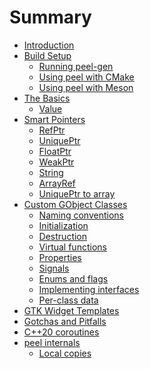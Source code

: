 # Summary

- [Introduction](introduction.md)
- [Build Setup](build-setup.md)
    - [Running peel-gen](peel-gen.md)
    - [Using peel with CMake](using-peel-with-cmake.md)
    - [Using peel with Meson](using-peel-with-meson.md)
- [The Basics](the-basics.md)
    - [Value](value.md)
- [Smart Pointers]()
    - [RefPtr](ref-ptr.md)
    - [UniquePtr](unique-ptr.md)
    - [FloatPtr](float-ptr.md)
    - [WeakPtr](weak-ptr.md)
    - [String](string.md)
    - [ArrayRef](array-ref.md)
    - [UniquePtr to array](unique-ptr-arr.md)
- [Custom GObject Classes](custom-gobject-classes.md)
    - [Naming conventions](naming-conventions.md)
    - [Initialization](initialization.md)
    - [Destruction]()
    - [Virtual functions]()
    - [Properties]()
    - [Signals]()
    - [Enums and flags]()
    - [Implementing interfaces]()
    - [Per-class data]()
- [GTK Widget Templates](gtk-widget-templates.md)
- [Gotchas and Pitfalls](gotchas-and-pitfalls.md)
- [C++20 coroutines]()
- [peel internals]()
    - [Local copies](local-copies.md)
